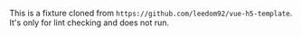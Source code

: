 This is a fixture cloned from `https://github.com/leedom92/vue-h5-template`. It's only for lint checking and does not run.
